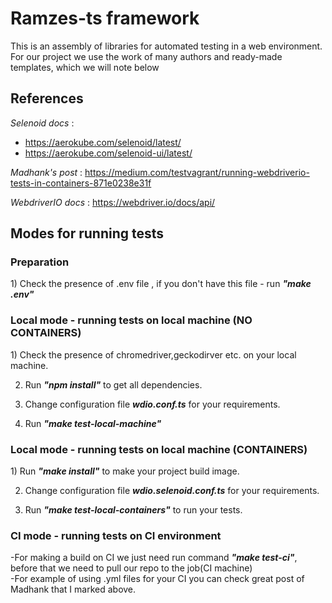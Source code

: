# Ramzes-ts framework
This is an assembly of libraries for automated testing in a web environment. 
For our project we use the work of many authors and ready-made templates, which we will note below

<h2>References</h2>

*Selenoid docs* :
- https://aerokube.com/selenoid/latest/
- https://aerokube.com/selenoid-ui/latest/

*Madhank's post* :
https://medium.com/testvagrant/running-webdriverio-tests-in-containers-871e0238e31f

*WebdriverIO docs* :
https://webdriver.io/docs/api/


<h2>Modes for running tests</h2>  
<h3>Preparation</h3>  
1) Check the presence of .env file , if you don't have this file - run <strong><em>"make .env"</strong></em>  

<h3>Local mode - running tests on local machine (NO CONTAINERS)</h3>  
1) Check the presence of chromedriver,geckodirver etc. on your local machine.
 
2) Run <strong><em> "npm install"</strong></em> to get all dependencies.  

3) Change configuration file <strong><em>wdio.conf.ts</strong></em> for your requirements. 
 
4) Run <strong><em>"make test-local-machine"</strong></em>  

<h3>Local mode - running tests on local machine (CONTAINERS)</h3>  
1) Run <strong><em>"make install"</strong></em> to make your project build image. 
  
2) Change configuration file <strong><em>wdio.selenoid.conf.ts</strong></em> for your requirements.  
 
3) Run <strong><em>"make test-local-containers"</strong></em> to run your tests.  


<h3>CI mode - running tests on CI environment</h3>  

-For making a build on CI we just need run command  <strong><em>"make test-ci"</strong></em>, before that we need to pull our repo to the job(CI machine)  
-For example of using .yml files for your CI you can check great post of Madhank that I marked above.  


